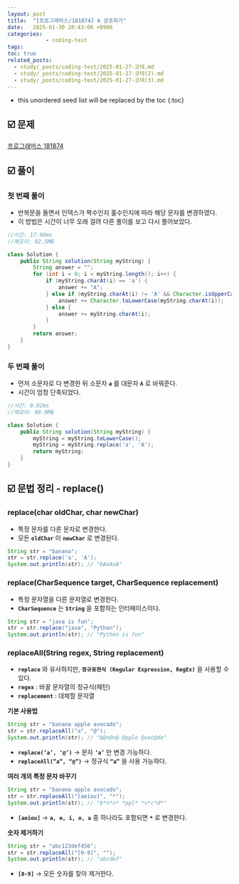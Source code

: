 ```yaml
---
layout: post
title:  "[프로그래머스/181874] A 강조하기"
date:   2025-01-30 20:43:06 +0900
categories: 
            - coding-test
tags:        
toc: true
related_posts:
  - study/_posts/coding-test/2025-01-27-코테.md
  - study/_posts/coding-test/2025-01-27-코테(2).md
  - study/_posts/coding-test/2025-01-27-코테(3).md
---
```

* this unordered seed list will be replaced by the toc
{:toc}

## ☑️ 문제

[프로그래머스 181874](https://school.programmers.co.kr/learn/courses/30/lessons/181874)

## ☑️ 풀이

### 첫 번째 풀이

- 반복문을 돌면서 인덱스가 짝수인지 홀수인지에 따라 해당 문자를 변경하였다.
- 이 방법은 시간이 너무 오래 걸려 다른 풀이를 보고 다시 풀어보았다.

```java
//시간: 17.90ms
//메모리: 82.5MB

class Solution {
    public String solution(String myString) {
        String answer = "";
        for (int i = 0; i < myString.length(); i++) {
            if (myString.charAt(i) == 'a') {
                answer += "A";
            } else if (myString.charAt(i) != 'A' && Character.isUpperCase(myString.charAt(i))) {
                answer += Character.toLowerCase(myString.charAt(i));
            } else {
                answer += myString.charAt(i);
            }
        }
        return answer;
    }
}
```

### 두 번째 풀이

- 먼저 소문자로 다 변경한 뒤 소문자 **`a`** 를 대문자 **`A`** 로 바꿔준다.
- 시간이 엄청 단축되었다.

```java
//시간: 0.02ms
//메모리: 89.9MB

class Solution {
    public String solution(String myString) {
        myString = myString.toLowerCase();
        myString = myString.replace('a', 'A');
        return myString;
    }
}
```

## ☑️ 문법 정리 - replace()

### replace(char oldChar, char newChar)

- 특정 문자를 다른 문자로 변경한다.
- 모든 **`oldChar`** 이 **`newChar`** 로 변경된다.

```java
String str = "banana";
str = str.replace('a', 'A'); 
System.out.println(str); // "bAnAnA"
```

### replace(CharSequence target, CharSequence replacement)

- 특정 문자열을 다른 문자열로 변경한다.
- **`CharSequence`** 는 **`String`** 을 포함하는 인터페이스이다.

```java
String str = "java is fun";
str = str.replace("java", "Python"); 
System.out.println(str); // "Python is fun"
```

### replaceAll(String regex, String replacement)

- **`replace`** 와 유사하지만, **`정규표현식 (Regular Expression, RegEx)`** 을 사용할 수 있다.
- **`regex`** : 바꿀 문자열의 정규식(패턴)
- **`replacement`** : 대체할 문자열

**기본 사용법**

```java
String str = "banana apple avocado";
str = str.replaceAll("a", "@");
System.out.println(str); // "b@n@n@ @pple @voc@do"
```

- **`replace(’a’, ‘@’)`** → 문자 **`‘a’`** 만 변경 가능하다.
- **`replaceAll(”a”, “@”)`** → 정규식 **`“a”`** 을 사용 가능하다.

**여러 개의 특정 문자 바꾸기**

```java
String str = "banana apple avocado";
str = str.replaceAll("[aeiou]", "*");
System.out.println(str); // "b*n*n* *ppl* *v*c*d*"
```

- **`[aeiou]`** → **`a, e, i, o, u`** 중 하나라도 포함되면 **`*`** 로 변경한다.

**숫자 제거하기**

```java
String str = "abc123def456";
str = str.replaceAll("[0-9]", "");
System.out.println(str); // "abcdef"
```

- **`[0-9]`** → 모든 숫자를 찾아 제거한다.